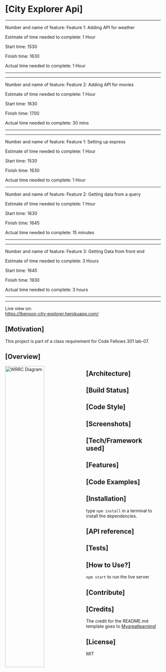 # [City Explorer Api]

---

Number and name of feature: Feature 1: Adding API for weather

Estimate of time needed to complete: 1 Hour

Start time: 1530

Finish time: 1630

Actual time needed to complete: 1 Hour

---

---

Number and name of feature: Feature 2: Adding API for movies

Estimate of time needed to complete: 1 Hour

Start time: 1630

Finish time: 1700

Actual time needed to complete: 30 mins

---

---

Number and name of feature: Feature 1: Setting up express

Estimate of time needed to complete: 1 Hour

Start time: 1530

Finish time: 1630

Actual time needed to complete: 1 Hour

---

Number and name of feature: Feature 2: Getting data from a query

Estimate of time needed to complete: 1 Hour

Start time: 1630

Finish time: 1645

Actual time needed to complete: 15 minutes

---

---

Number and name of feature: Feature 3: Getting Data from front end

Estimate of time needed to complete: 3 Hours

Start time: 1645

Finish time: 1930

Actual time needed to complete: 3 hours

---

---

Live view on:  
https://lbenson-city-explorer.herokuapp.com/

## [Motivation]

This project is part of a class requirement for Code Fellows 301 lab-07.

## [Overview]

<img src="https://github.com/tm-LBenson/city-explorer/blob/main/public/assets/WRRC-lab-07.png?raw=true"
     alt="WRRC Diagram"
     style="float: left; margin-right: 10px; width:50%" />

## [Architecture]

## [Build Status]

## [Code Style]

## [Screenshots]

## [Tech/Framework used]

## [Features]

## [Code Examples]

## [Installation]

type `npm install` in a terminal to install the dependencies.

## [API reference]

## [Tests]

## [How to Use?]

`npm start` to run the live server

## [Contribute]

## [Credits]

The credit for the README.md template goes to [Mygreatlearning!](https://www.mygreatlearning.com/blog/readme-file/#:~:text=The%20Readme%20file%20is%20often,about%20the%20patches%20or%20updates.)

## [License]

MIT
